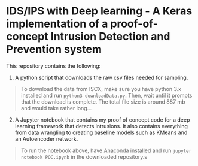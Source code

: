 # IDS/IPS with Deep learning - A Keras implementation of a proof-of-concept Intrusion Detection and Prevention system

This repository contains the following: 

1. A python script that downloads the raw csv files needed for sampling.

> To download the data from ISCX, make sure you have python 3.x installed and run `python3 downloadData.py`. Then, wait until it prompts that the download is complete. The total file size is around 887 mb and would take rather long...

2. A Jupyter notebook that contains my proof of concept code for a deep learning framework that detects intrusions. It also contains everything from data wrangling to creating baseline models such as KMeans and an Autoencoder network.

> To run the notebook above, have Anaconda installed and run `jupyter notebook POC.ipynb` in the downloaded repository.s